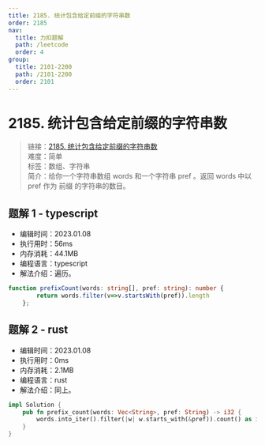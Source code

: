 ```yaml
---
title: 2185. 统计包含给定前缀的字符串数
order: 2185
nav:
  title: 力扣题解
  path: /leetcode
  order: 4
group:
  title: 2101-2200
  path: /2101-2200
  order: 2101
---
```


# 2185. 统计包含给定前缀的字符串数
    
> 链接：[2185. 统计包含给定前缀的字符串数](https://leetcode.cn/problems/counting-words-with-a-given-prefix/)  
> 难度：简单  
> 标签：数组、字符串  
> 简介：给你一个字符串数组 words 和一个字符串 pref 。返回 words 中以 pref 作为 前缀 的字符串的数目。
      
## 题解 1 - typescript
- 编辑时间：2023.01.08
- 执行用时：56ms
- 内存消耗：44.1MB
- 编程语言：typescript
- 解法介绍：遍历。
```typescript
function prefixCount(words: string[], pref: string): number {
        return words.filter(v=>v.startsWith(pref)).length
    };
```

## 题解 2 - rust
- 编辑时间：2023.01.08
- 执行用时：0ms
- 内存消耗：2.1MB
- 编程语言：rust
- 解法介绍：同上。
```rust
impl Solution {
    pub fn prefix_count(words: Vec<String>, pref: String) -> i32 {
        words.into_iter().filter(|w| w.starts_with(&pref)).count() as i32
    }
}
```

      